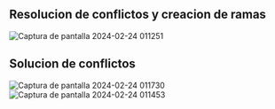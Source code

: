 ## Resolucion de conflictos y creacion de ramas
![Captura de pantalla 2024-02-24 011251](https://github.com/Dianaalejandra1446/PracticaGit/assets/139186201/8142bd4f-9678-4da3-b78c-2ce41780ec21)
## Solucion de conflictos
![Captura de pantalla 2024-02-24 011730](https://github.com/Dianaalejandra1446/PracticaGit/assets/139186201/606a4f0e-82e1-4b50-95be-417b29829401)
![Captura de pantalla 2024-02-24 011453](https://github.com/Dianaalejandra1446/PracticaGit/assets/139186201/0ff348cd-de37-4b65-81f7-572a05f13545)
